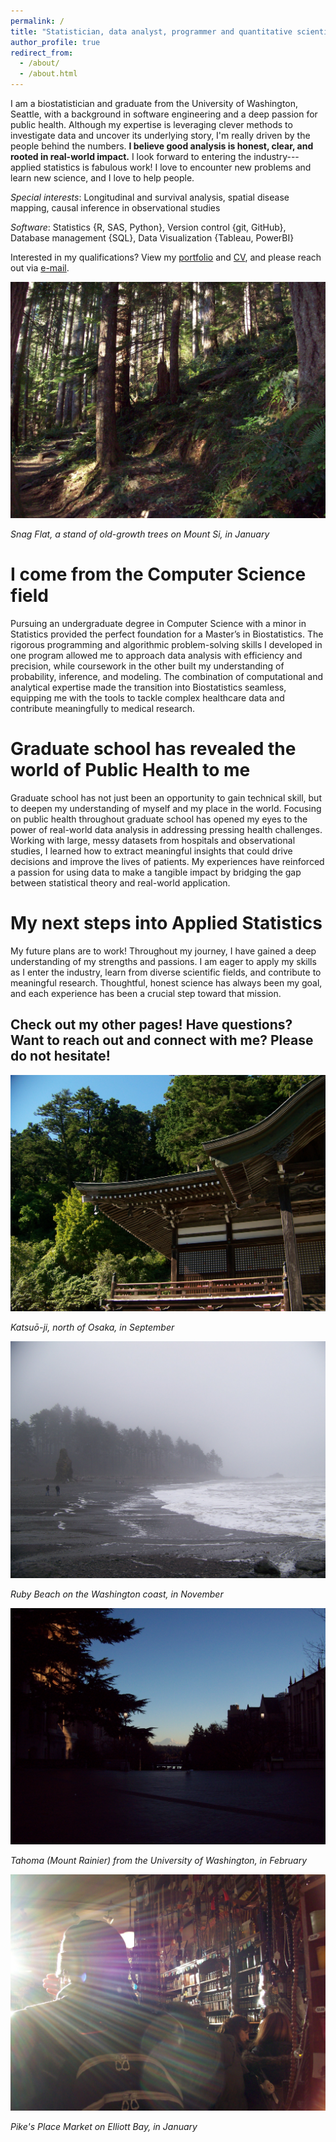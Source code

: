 ```yaml
---
permalink: /
title: "Statistician, data analyst, programmer and quantitative scientist."
author_profile: true
redirect_from: 
  - /about/
  - /about.html
---
```


I am a biostatistician and graduate from the University of Washington, Seattle, with a background in software engineering and a deep passion for public health. Although my expertise is leveraging clever methods to investigate data and uncover its underlying story, I'm really driven by the people behind the numbers. **I believe good analysis is honest, clear, and rooted in real-world impact.** I look forward to entering the industry---applied statistics is fabulous work! I love to encounter new problems and learn new science, and I love to help people.

*Special interests*: Longitudinal and survival analysis, spatial disease mapping, causal inference in observational studies

*Software*: Statistics {R, SAS, Python}, Version control {git, GitHub}, Database management {SQL}, Data Visualization {Tableau, PowerBI}

Interested in my qualifications? View my [portfolio](https://alejandroh3005.github.io/portfolio/) and [CV](https://alejandroh3005.github.io/cv/),  and please reach out via [e-mail](mailto:alejh@uw.edu).

![](images/100_0287.JPG)

*Snag Flat, a stand of old-growth trees on Mount Si, in January*

# I come from the Computer Science field

Pursuing an undergraduate degree in Computer Science with a minor in Statistics provided the perfect foundation for a Master’s in Biostatistics. The rigorous programming and algorithmic problem-solving skills I developed in one program allowed me to approach data analysis with efficiency and precision, while coursework in the other built my understanding of probability, inference, and modeling. The combination of computational and analytical expertise made the transition into Biostatistics seamless, equipping me with the tools to tackle complex healthcare data and contribute meaningfully to medical research.

# Graduate school has revealed the world of Public Health to me

Graduate school has not just been an opportunity to gain technical skill, but to deepen my understanding of myself and my place in the world. Focusing on public health throughout graduate school has opened my eyes to the power of real-world data analysis in addressing pressing health challenges. Working with large, messy datasets from hospitals and observational studies, I learned how to extract meaningful insights that could drive decisions and improve the lives of patients. My experiences have reinforced a passion for using data to make a tangible impact by bridging the gap between statistical theory and real-world application.

# My next steps into Applied Statistics

My future plans are to work! Throughout my journey, I have gained a deep understanding of my strengths and passions. I am eager to apply my skills as I enter the industry, learn from diverse scientific fields, and contribute to meaningful research. Thoughtful, honest science has always been my goal, and each experience has been a crucial step toward that mission.

## Check out my other pages! Have questions? Want to reach out and connect with me? Please do not hesitate!

![](images/000_0397-01.JPG)

*Katsuō-ji, north of Osaka, in September*

![](images/000_0573-01.JPG)

*Ruby Beach on the Washington coast, in November*

![](images/100_0237.JPG)

*Tahoma (Mount Rainier) from the University of Washington, in February*

![](images/100_0270.JPG)

*Pike's Place Market on Elliott Bay, in January*
